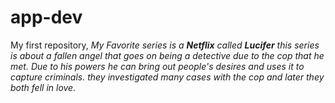 # app-dev
My first repository,
*My Favorite series is a **Netflix** called **Lucifer** this series is about a fallen angel that goes on being a detective due to the cop that he met. Due to his powers he can bring out people's desires and uses it to capture criminals. they investigated many cases with the cop and later they both fell in love.*
